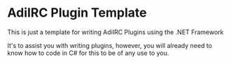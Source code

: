 # AdiIRC Plugin Template
This is just a template for writing AdiIRC Plugins using the .NET Framework

It's to assist you with writing plugins, however, you will already need to know how to code in C# for this to be of any use to you. 
